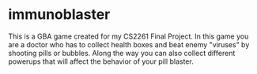 # immunoblaster
This is a GBA game created for my CS2261 Final Project. In this game you are a doctor who has to collect health boxes 
and beat enemy "viruses" by shooting pills or bubbles. Along the way you can also collect different powerups that will affect the 
behavior of your pill blaster. 
